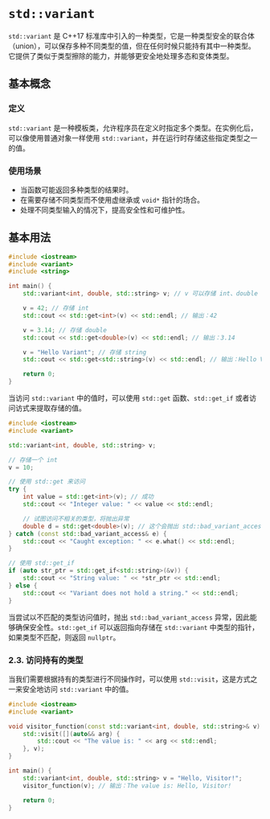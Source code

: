 # `std::variant`

`std::variant` 是 C++17 标准库中引入的一种类型，它是一种类型安全的联合体（union），可以保存多种不同类型的值，但在任何时候只能持有其中一种类型。它提供了类似于类型擦除的能力，并能够更安全地处理多态和变体类型。

## 基本概念

### 定义

`std::variant` 是一种模板类，允许程序员在定义时指定多个类型。在实例化后，可以像使用普通对象一样使用 `std::variant`，并在运行时存储这些指定类型之一的值。

### 使用场景

- 当函数可能返回多种类型的结果时。
- 在需要存储不同类型而不使用虚继承或 `void*` 指针的场合。
- 处理不同类型输入的情况下，提高安全性和可维护性。

## 基本用法

```cpp
#include <iostream>
#include <variant>
#include <string>

int main() {
    std::variant<int, double, std::string> v; // v 可以存储 int、double 或 std::string

    v = 42; // 存储 int
    std::cout << std::get<int>(v) << std::endl; // 输出：42

    v = 3.14; // 存储 double
    std::cout << std::get<double>(v) << std::endl; // 输出：3.14

    v = "Hello Variant"; // 存储 string
    std::cout << std::get<std::string>(v) << std::endl; // 输出：Hello Variant

    return 0;
}
```

当访问 `std::variant` 中的值时，可以使用 `std::get` 函数、`std::get_if` 或者访问访式来提取存储的值。

```cpp
#include <iostream>
#include <variant>

std::variant<int, double, std::string> v;

// 存储一个 int
v = 10;

// 使用 std::get 来访问
try {
    int value = std::get<int>(v); // 成功
    std::cout << "Integer value: " << value << std::endl;

    // 试图访问不相关的类型，将抛出异常
    double d = std::get<double>(v); // 这个会抛出 std::bad_variant_access 异常
} catch (const std::bad_variant_access& e) {
    std::cout << "Caught exception: " << e.what() << std::endl;
}

// 使用 std::get_if
if (auto str_ptr = std::get_if<std::string>(&v)) {
    std::cout << "String value: " << *str_ptr << std::endl;
} else {
    std::cout << "Variant does not hold a string." << std::endl;
}
```

当尝试以不匹配的类型访问值时，抛出 `std::bad_variant_access` 异常，因此能够确保安全性。`std::get_if` 可以返回指向存储在 `std::variant` 中类型的指针，如果类型不匹配，则返回 `nullptr`。

### 2.3. 访问持有的类型

当我们需要根据持有的类型进行不同操作时，可以使用 `std::visit`，这是方式之一来安全地访问 `std::variant` 中的值。

```cpp
#include <iostream>
#include <variant>

void visitor_function(const std::variant<int, double, std::string>& v) {
    std::visit([](auto&& arg) {
        std::cout << "The value is: " << arg << std::endl;
    }, v);
}

int main() {
    std::variant<int, double, std::string> v = "Hello, Visitor!";
    visitor_function(v); // 输出：The value is: Hello, Visitor!

    return 0;
}
```
